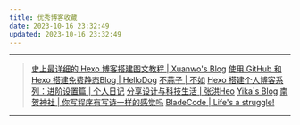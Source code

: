 ```yaml
---
title: 优秀博客收藏
date: 2023-10-16 23:32:49
updated: 2023-10-16 23:32:49
---
```

---

> [史上最详细的 Hexo 博客搭建图文教程 | Xuanwo\'s Blog](https://xuanwo.io/2015/03/26/hexo-intor/)
> [使用 GitHub 和 Hexo 搭建免费静态Blog | HelloDog](https://wsgzao.github.io/post/hexo/)
> [不蒜子 | 不如](https://ibruce.info/2015/04/04/busuanzi/)
> [Hexo 搭建个人博客系列：进阶设置篇 | 个人日记](https://yearito.cn/posts/hexo-advanced-settings.html)
> [分享设计与科技生活 | 张洪Heo](https://blog.zhheo.com/)
> [Yika\`s Blog](https://www.yikakia.com/)
> [南贺神社 | 你写程序有写诗一样的感觉吗](https://ceaser.wang/)
> [BladeCode | Life's a struggle!](https://incoder.org/)

---
